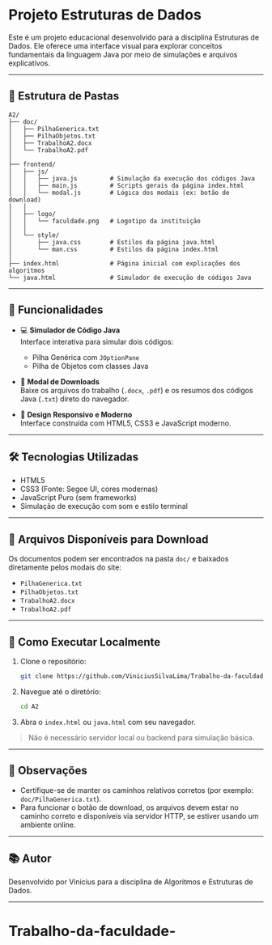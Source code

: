 # Projeto Estruturas de Dados 

Este é um projeto educacional desenvolvido para a disciplina Estruturas de Dados. Ele oferece uma interface visual para explorar conceitos fundamentais da linguagem Java por meio de simulações e arquivos explicativos.

---

## 📁 Estrutura de Pastas

```
A2/
├── doc/
│   ├── PilhaGenerica.txt
│   ├── PilhaObjetos.txt
│   ├── TrabalhoA2.docx
│   └── TrabalhoA2.pdf
│
├── frontend/
│   ├── js/
│   │   ├── java.js         # Simulação da execução dos códigos Java
│   │   ├── main.js         # Scripts gerais da página index.html
│   │   └── modal.js        # Lógica dos modais (ex: botão de download)
│   │
│   ├── logo/
│   │   └── faculdade.png   # Logotipo da instituição
│   │
│   └── style/
│       ├── java.css        # Estilos da página java.html
│       └── man.css         # Estilos da página index.html
│
├── index.html              # Página inicial com explicações dos algoritmos
└── java.html               # Simulador de execução de códigos Java
```

---

## 🚀 Funcionalidades

- 💻 **Simulador de Código Java**  
  Interface interativa para simular dois códigos:
  - Pilha Genérica com `JOptionPane`
  - Pilha de Objetos com classes Java

- 🧾 **Modal de Downloads**  
  Baixe os arquivos do trabalho (`.docx`, `.pdf`) e os resumos dos códigos Java (`.txt`) direto do navegador.

- 🎨 **Design Responsivo e Moderno**  
  Interface construída com HTML5, CSS3 e JavaScript moderno.

---

## 🛠️ Tecnologias Utilizadas

- HTML5
- CSS3 (Fonte: Segoe UI, cores modernas)
- JavaScript Puro (sem frameworks)
- Simulação de execução com som e estilo terminal

---

## 📄 Arquivos Disponíveis para Download

Os documentos podem ser encontrados na pasta `doc/` e baixados diretamente pelos modais do site:

- `PilhaGenerica.txt`
- `PilhaObjetos.txt`
- `TrabalhoA2.docx`
- `TrabalhoA2.pdf`

---

## 🧪 Como Executar Localmente

1. Clone o repositório:
   ```bash
   git clone https://github.com/ViniciusSilvaLima/Trabalho-da-faculdade-.git
   ```

2. Navegue até o diretório:
   ```bash
   cd A2
   ```

3. Abra o `index.html` ou `java.html` com seu navegador.

> Não é necessário servidor local ou backend para simulação básica.

---

## 📌 Observações

- Certifique-se de manter os caminhos relativos corretos (por exemplo: `doc/PilhaGenerica.txt`).
- Para funcionar o botão de download, os arquivos devem estar no caminho correto e disponíveis via servidor HTTP, se estiver usando um ambiente online.

---

## 📚 Autor

Desenvolvido por Vinicius para a disciplina de Algoritmos e Estruturas de Dados.

---
# Trabalho-da-faculdade-
